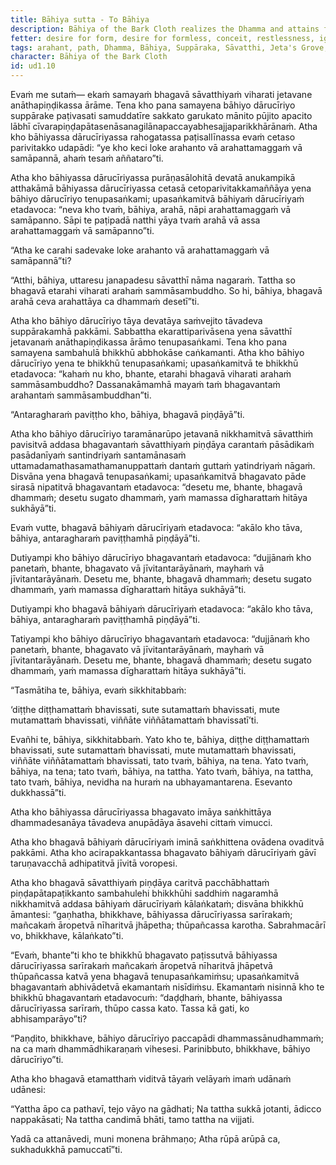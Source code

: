 ```yaml
---
title: Bāhiya sutta - To Bāhiya
description: Bāhiya of the Bark Cloth realizes the Dhamma and attains final Nibbāna immediately after receiving a concise teaching from the Buddha.
fetter: desire for form, desire for formless, conceit, restlessness, ignorance
tags: arahant, path, Dhamma, Bāhiya, Suppāraka, Sāvatthi, Jeta's Grove, Anāthapiṇḍika's park, alms, death, cremation, stupa, final Nibbāna, seen, heard, sensed, cognized, ud, ud1
character: Bāhiya of the Bark Cloth
id: ud1.10
---
```


Evaṁ me sutaṁ— ekaṁ samayaṁ bhagavā sāvatthiyaṁ viharati jetavane anāthapiṇḍikassa ārāme. Tena kho pana samayena bāhiyo dārucīriyo suppārake paṭivasati samuddatīre sakkato garukato mānito pūjito apacito lābhī cīvarapiṇḍapātasenāsanagilānapaccayabhesajjaparikkhārānaṁ. Atha kho bāhiyassa dārucīriyassa rahogatassa paṭisallīnassa evaṁ cetaso parivitakko udapādi: “ye kho keci loke arahanto vā arahattamaggaṁ vā samāpannā, ahaṁ tesaṁ aññataro”ti.

Atha kho bāhiyassa dārucīriyassa purāṇasālohitā devatā anukampikā atthakāmā bāhiyassa dārucīriyassa cetasā cetoparivitakkamaññāya yena bāhiyo dārucīriyo tenupasaṅkami; upasaṅkamitvā bāhiyaṁ dārucīriyaṁ etadavoca: “neva kho tvaṁ, bāhiya, arahā, nāpi arahattamaggaṁ vā samāpanno. Sāpi te paṭipadā natthi yāya tvaṁ arahā vā assa arahattamaggaṁ vā samāpanno”ti.

“Atha ke carahi sadevake loke arahanto vā arahattamaggaṁ vā samāpannā”ti? 

“Atthi, bāhiya, uttaresu janapadesu sāvatthī nāma nagaraṁ. Tattha so bhagavā etarahi viharati arahaṁ sammāsambuddho. So hi, bāhiya, bhagavā arahā ceva arahattāya ca dhammaṁ desetī”ti.

Atha kho bāhiyo dārucīriyo tāya devatāya saṁvejito tāvadeva suppārakamhā pakkāmi. Sabbattha ekarattiparivāsena yena sāvatthī jetavanaṁ anāthapiṇḍikassa ārāmo tenupasaṅkami. Tena kho pana samayena sambahulā bhikkhū abbhokāse caṅkamanti. Atha kho bāhiyo dārucīriyo yena te bhikkhū tenupasaṅkami; upasaṅkamitvā te bhikkhū etadavoca: “kahaṁ nu kho, bhante, etarahi bhagavā viharati arahaṁ sammāsambuddho? Dassanakāmamhā mayaṁ taṁ bhagavantaṁ arahantaṁ sammāsambuddhan”ti.

“Antaragharaṁ paviṭṭho kho, bāhiya, bhagavā piṇḍāyā”ti.

Atha kho bāhiyo dārucīriyo taramānarūpo jetavanā nikkhamitvā sāvatthiṁ pavisitvā addasa bhagavantaṁ sāvatthiyaṁ piṇḍāya carantaṁ pāsādikaṁ pasādanīyaṁ santindriyaṁ santamānasaṁ uttamadamathasamathamanuppattaṁ dantaṁ guttaṁ yatindriyaṁ nāgaṁ. Disvāna yena bhagavā tenupasaṅkami; upasaṅkamitvā bhagavato pāde sirasā nipatitvā bhagavantaṁ etadavoca: “desetu me, bhante, bhagavā dhammaṁ; desetu sugato dhammaṁ, yaṁ mamassa dīgharattaṁ hitāya sukhāyā”ti.

Evaṁ vutte, bhagavā bāhiyaṁ dārucīriyaṁ etadavoca: “akālo kho tāva, bāhiya, antaragharaṁ paviṭṭhamhā piṇḍāyā”ti.

Dutiyampi kho bāhiyo dārucīriyo bhagavantaṁ etadavoca: “dujjānaṁ kho panetaṁ, bhante, bhagavato vā jīvitantarāyānaṁ, mayhaṁ vā jīvitantarāyānaṁ. Desetu me, bhante, bhagavā dhammaṁ; desetu sugato dhammaṁ, yaṁ mamassa dīgharattaṁ hitāya sukhāyā”ti.

Dutiyampi kho bhagavā bāhiyaṁ dārucīriyaṁ etadavoca: “akālo kho tāva, bāhiya, antaragharaṁ paviṭṭhamhā piṇḍāyā”ti.

Tatiyampi kho bāhiyo dārucīriyo bhagavantaṁ etadavoca: “dujjānaṁ kho panetaṁ, bhante, bhagavato vā jīvitantarāyānaṁ, mayhaṁ vā jīvitantarāyānaṁ. Desetu me, bhante, bhagavā dhammaṁ; desetu sugato dhammaṁ, yaṁ mamassa dīgharattaṁ hitāya sukhāyā”ti.

“Tasmātiha te, bāhiya, evaṁ sikkhitabbaṁ: 

‘diṭṭhe diṭṭhamattaṁ bhavissati,
sute sutamattaṁ bhavissati,
mute mutamattaṁ bhavissati,
viññāte viññātamattaṁ bhavissatī’ti.

Evañhi te, bāhiya, sikkhitabbaṁ. Yato kho te, bāhiya, diṭṭhe diṭṭhamattaṁ bhavissati, sute sutamattaṁ bhavissati, mute mutamattaṁ bhavissati, viññāte viññātamattaṁ bhavissati, tato tvaṁ, bāhiya, na tena. Yato tvaṁ, bāhiya, na tena; tato tvaṁ, bāhiya, na tattha. Yato tvaṁ, bāhiya, na tattha, tato tvaṁ, bāhiya, nevidha na huraṁ na ubhayamantarena. Esevanto dukkhassā”ti.

Atha kho bāhiyassa dārucīriyassa bhagavato imāya saṅkhittāya dhammadesanāya tāvadeva anupādāya āsavehi cittaṁ vimucci.

Atha kho bhagavā bāhiyaṁ dārucīriyaṁ iminā saṅkhittena ovādena ovaditvā pakkāmi. Atha kho acirapakkantassa bhagavato bāhiyaṁ dārucīriyaṁ gāvī taruṇavacchā adhipatitvā jīvitā voropesi.

Atha kho bhagavā sāvatthiyaṁ piṇḍāya caritvā pacchābhattaṁ piṇḍapātapaṭikkanto sambahulehi bhikkhūhi saddhiṁ nagaramhā nikkhamitvā addasa bāhiyaṁ dārucīriyaṁ kālaṅkataṁ; disvāna bhikkhū āmantesi: “gaṇhatha, bhikkhave, bāhiyassa dārucīriyassa sarīrakaṁ; mañcakaṁ āropetvā nīharitvā jhāpetha; thūpañcassa karotha. Sabrahmacārī vo, bhikkhave, kālaṅkato”ti.

“Evaṁ, bhante”ti kho te bhikkhū bhagavato paṭissutvā bāhiyassa dārucīriyassa sarīrakaṁ mañcakaṁ āropetvā nīharitvā jhāpetvā thūpañcassa katvā yena bhagavā tenupasaṅkamiṁsu; upasaṅkamitvā bhagavantaṁ abhivādetvā ekamantaṁ nisīdiṁsu. Ekamantaṁ nisinnā kho te bhikkhū bhagavantaṁ etadavocuṁ: “daḍḍhaṁ, bhante, bāhiyassa dārucīriyassa sarīraṁ, thūpo cassa kato. Tassa kā gati, ko abhisamparāyo”ti?

“Paṇḍito, bhikkhave, bāhiyo dārucīriyo paccapādi dhammassānudhammaṁ; na ca maṁ dhammādhikaraṇaṁ vihesesi. Parinibbuto, bhikkhave, bāhiyo dārucīriyo”ti.

Atha kho bhagavā etamatthaṁ viditvā tāyaṁ velāyaṁ imaṁ udānaṁ udānesi:

“Yattha āpo ca pathavī,
tejo vāyo na gādhati;
Na tattha sukkā jotanti,
ādicco nappakāsati;
Na tattha candimā bhāti,
tamo tattha na vijjati.

Yadā ca attanāvedi,
muni monena brāhmaṇo;
Atha rūpā arūpā ca,
sukhadukkhā pamuccatī”ti.